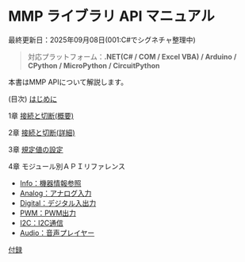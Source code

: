 # MMP ライブラリ API マニュアル
最終更新日：2025年09月08日(001:C#でシグネチャ整理中)
> 対応プラットフォーム：**.NET(C# / COM / Excel VBA) / Arduino / CPython / MicroPython / CircuitPython**  

本書はMMP APIについて解説します。

(目次)
[はじめに](_DOC/00_はじめに.md)

1章 [接続と切断(概要)](_DOC/01_接続と切断(概要).md)

2章 [接続と切断(詳細)](_DOC/02_接続と切断(詳細).md)

3章 [規定値の設定](_DOC/03_規定値の設定.md)

4章 モジュール別ＡＰＩリファレンス
- [Info：機器情報参照](_DOC/Info.md)
- [Analog：アナログ入力](_DOC/Analog.md)
- [Digital：デジタル入出力](_DOC/Digital.md)
- [PWM：PWM出力](_DOC/PWM.md)
- [I2C：I2C通信](_DOC/I2C.md)
- [Audio：音声プレイヤー](_DOC/Audio.md)

[付録](_DOC/付録.md)
